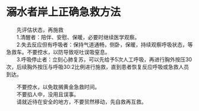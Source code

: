 # 溺水者岸上正确急救方法  

&emsp;&emsp;先评估状态，再施救  
&emsp;&emsp;1.清醒者：陪伴、安慰、保暖，必要时继续医学观察。  
&emsp;&emsp;2.失去反应但有呼吸者：保持气道通畅，侧卧，保暖，持续观察呼吸状态，等急救车。不要控水，以防导致呕吐误吸窒息。  
&emsp;&emsp;3.呼吸停止者：立刻心肺复苏，可以先给予5次人工呼吸，再进行胸外按压30次，后续胸外按压与呼吸30:2比例进行施救，直到患者恢复反应呼吸或急救人员到达。  

&emsp;&emsp;不要控水，以免耽搁黄金急救时间。  
&emsp;&emsp;不要掐人中，没用且误事。  
&emsp;&emsp;请就近待在安全的地方，不要贸然移动，先自救再互救。  
<!-- Last processed: 2025-07-22 03:44:30 -->
